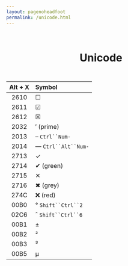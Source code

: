 ```yaml
---
layout: pagenoheadfoot
permalink: /unicode.html
---
```


<h1 align="center" style="padding: 1em 0">Unicode</h1>

| Alt + X | Symbol |
| :--: | :- |
| 2610 | &#x2610; |
| 2611 | &#x2611; |
| 2612 | &#x2612; |
| 2032 | &#x2032; (prime) |
| 2013 | &#x2013; `Ctrl``Num-` |
| 2014 | &#x2014; `Ctrl``Alt``Num-` |
| 2713 | &#x2713; |
| 2714 | &#x2714; (green) |
| 2715 | &#x2715; |
| 2716 | &#x2716; (grey) |
| 274C | &#x274C; (red) |
| 00B0 | &#x00B0; `Shift``Ctrl``2` |
| 02C6 | &#x02C6; `Shift``Ctrl``6` |
| 00B1 | &#x00B1; |
| 00B2 | &#x00B2; |
| 00B3 | &#x00B3; |
| 00B5 | &#x00B5; |



